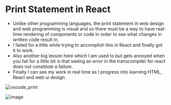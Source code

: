 # Print Statement in React

- Unlike other programming languages, the print statement in web design and web programming is visual and so there must be a way to have real-time rendering of
components or code in order to see what changes in written code result in.
- I failed for a little while trying to accomplish this in React and finally got it to work.
- Also another big lesson here which I am used to but gets annoyed when you fail for a little bit is that seeing an error in the transcompiler for react does not constitute a failure.
- Finally I can see my work in real time as I progress into learning HTML, React and web ui design.

![vscode_print](https://github.com/AlphaPrime7/setuptry/assets/98990077/f0a96ad5-2f39-445c-89aa-b2a5cf8f3a99)

![image](https://github.com/AlphaPrime7/React_setuptry/assets/98990077/de615dd3-f60a-4a11-a650-a434345d0257)

